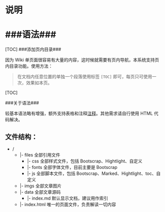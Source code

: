 ﻿说明
==
###语法###
==
[TOC]
###添加页内目录###

因为 Wiki 单页面很容易有大量的内容，这时候就需要有页内导航，本系统支持页内目录功能。使用方法：

> 在文档内任意位置的单独一个段落使用标签 `[TOC]` 即可，每页只可使用一次，效果如本页。

[TOC]

###关于语法###

较基本语法略有增强，额外支持表格和注释[注释]。其他需求请自行使用 HTML 代码解决。

[注释]: 这是一个注释

## 文件结构： ##

* /
	* 	|- files			全部引用文件
		* 	|- css			全部样式文件，包括 Bootscrap、Hightlight、自定义
		* 	|- fonts		全部字体文件，目前主要是 Bootscrap
		* 	|- js			全部脚本文件，包括 Bootscrap、Marked、Hightlight、toc、自定义
	* 	|- imgs				全部文章图片
	* 	|- data				全部文章源码
		*	|- index.md		默认显示文档，建议用作索引
	* 	|- index.html		唯一的页面文件，负责解读一切内容
